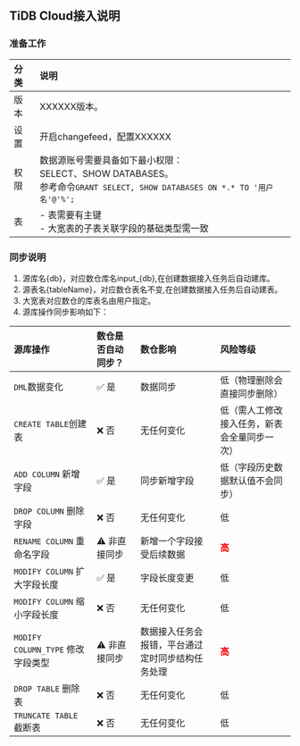 ## TiDB Cloud接入说明

### 准备工作

| 分类	| 说明																								|
| :---	| :---																								|
| 版本	| XXXXXX版本。																				|
| 设置	| 开启changefeed，配置XXXXXX											|
| 权限	| 数据源账号需要具备如下最小权限：<br>SELECT、SHOW DATABASES。<br>参考命令```GRANT SELECT, SHOW DATABASES ON *.* TO '用户名'@'%';```	|
| 表	| - 表需要有主键<br>- 大宽表的子表关联字段的基础类型需一致	|


### 同步说明
1. 源库名{db}，对应数仓库名input_{db},在创建数据接入任务后自动建库。  
2. 源表名{tableName}，对应数仓表名不变,在创建数据接入任务后自动建表。  
3. 大宽表对应数仓的库表名由用户指定。  
4. 源库操作同步影响如下：  

| 源库操作 | 数仓是否自动同步？ | 数仓影响 | 风险等级 |
| :--- | :--- | :--- | :--- |
| `DML`数据变化 | ✅ 是 | 数据同步 | 低（物理删除会直接同步删除） |
| `CREATE TABLE`创建表 | ❌ 否 | 无任何变化 | 低（需人工修改接入任务，新表会全量同步一次） |
| `ADD COLUMN` 新增字段| ✅ 是 | 同步新增字段 | 低（字段历史数据默认值不会同步） |
| `DROP COLUMN` 删除字段| ❌ 否 | 无任何变化 | 低 |
| `RENAME COLUMN` 重命名字段| ⚠️ 非直接同步 | 新增一个字段接受后续数据 | <font color=red>**高**</font> |
| `MODIFY COLUMN` 扩大字段长度 | ✅ 是 | 字段长度变更 | 低 |
| `MODIFY COLUMN` 缩小字段长度 | ❌ 否 | 无任何变化 | 低 |
| `MODIFY COLUMN_TYPE` 修改字段类型 | ⚠️ 非直接同步 | 数据接入任务会报错，平台通过定时同步结构任务处理 | <font color=red>**高**</font> |
| `DROP TABLE` 删除表| ❌ 否 | 无任何变化 | 低 |
| `TRUNCATE TABLE` 截断表| ❌ 否 | 无任何变化 | 低 |




